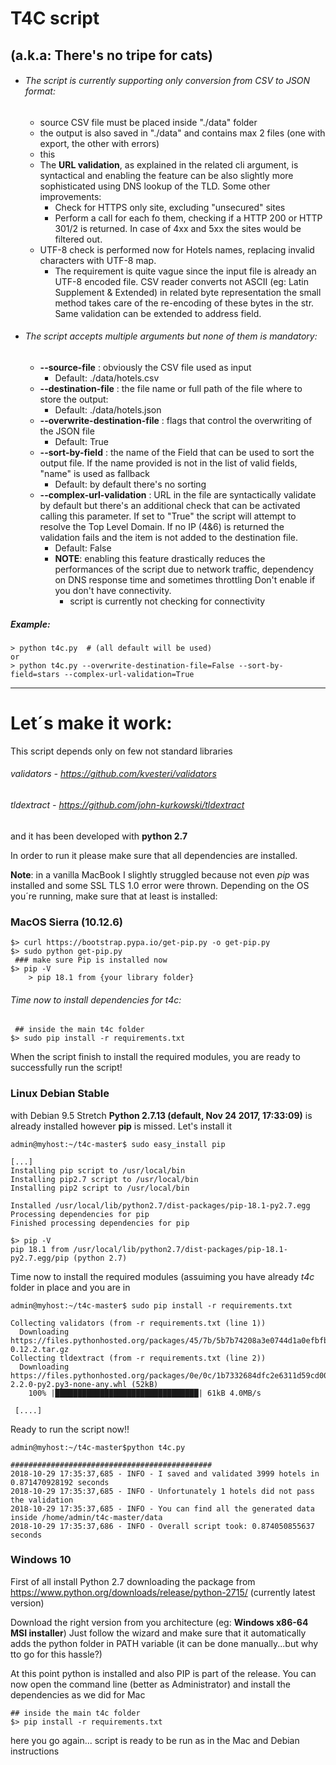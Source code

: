 # T4C script 
## (a.k.a: There's no tripe for cats)

- ###### The script is currently supporting only conversion from CSV to JSON format:   
    - source CSV file must be placed inside "./data" folder
    - the output is also saved in "./data" and contains max 2 files (one with export, the other with errors)
    - this
    - The **URL validation**, as explained in the related cli argument, is syntactical and enabling the feature can be also slightly more sophisticated using DNS lookup of the TLD. Some other improvements:
        - Check for HTTPS only site, excluding "unsecured" sites
        - Perform a call for each fo them, checking if a HTTP 200 or HTTP 301/2 is returned. In case of 4xx and 5xx the sites would be filtered out.
    - UTF-8 check is performed now for Hotels names, replacing invalid characters with UTF-8 map.
        - The requirement is quite vague since the input file is already an UTF-8 encoded file. CSV reader converts not ASCII (eg: Latin Supplement & Extended) in related byte representation
        the small method takes care of the re-encoding of these bytes in the str.
        Same validation can be extended to address field.
        
    
    

- ###### The script accepts multiple arguments but none of them is mandatory:
    - **--source-file** : obviously the CSV file used as input
        - Default: ./data/hotels.csv
    - **--destination-file** : the file name or full path of the file where to store the output: 
        - Default: ./data/hotels.json
    - **--overwrite-destination-file** : flags that control the overwriting of the JSON file
        - Default: True
    - **--sort-by-field** : the name of the Field that can be used to sort the output file. If the name provided is not in the list of valid fields, "name" is used as fallback
        - Default: by default there's no sorting
    - **--complex-url-validation** : URL in the file are syntactically validate by default but there's an additional check that can be activated calling this parameter. If set to "True" the script will attempt to resolve the Top Level Domain. If no IP (4&6) is returned the validation fails and the item is not added to the destination file.
        - Default: False
        - **NOTE**: enabling this feature drastically reduces the performances of the script due to network traffic, dependency on DNS response time and sometimes throttling Don't enable if you don't have connectivity.
            - script is currently not checking for connectivity

##### Example:
 ````
 > python t4c.py  # (all default will be used)
 or
 > python t4c.py --overwrite-destination-file=False --sort-by-field=stars --complex-url-validation=True
 ````
 ----
 
# Let´s make it work:
This script depends only on few not standard libraries

###### validators - https://github.com/kvesteri/validators

###### tldextract - https://github.com/john-kurkowski/tldextract

and it has been developed with **python 2.7**

In order to run it please make sure that all dependencies are installed.

**Note**: in a vanilla MacBook I slightly struggled because not even *pip* was installed and some SSL TLS 1.0 error were thrown.
Depending on the OS you´re running, make sure that at least is installed:
### MacOS Sierra (10.12.6)
````
$> curl https://bootstrap.pypa.io/get-pip.py -o get-pip.py
$> sudo python get-pip.py
 ### make sure Pip is installed now
$> pip -V
    > pip 18.1 from {your library folder}
````
###### Time now to install dependencies for t4c:
 
````
 ## inside the main t4c folder
$> sudo pip install -r requirements.txt
````
When the script finish to install the required modules, you are ready to successfully run the script!

### Linux Debian Stable

with Debian 9.5 Stretch **Python 2.7.13 (default, Nov 24 2017, 17:33:09)** is already installed however **pip** is missed.
Let's install it

````
admin@myhost:~/t4c-master$ sudo easy_install pip

[...]
Installing pip script to /usr/local/bin
Installing pip2.7 script to /usr/local/bin
Installing pip2 script to /usr/local/bin

Installed /usr/local/lib/python2.7/dist-packages/pip-18.1-py2.7.egg
Processing dependencies for pip
Finished processing dependencies for pip

$> pip -V
pip 18.1 from /usr/local/lib/python2.7/dist-packages/pip-18.1-py2.7.egg/pip (python 2.7)
````
Time now to install the required modules (assuiming you have already *t4c* folder in place and you are in
````
admin@myhost:~/t4c-master$ sudo pip install -r requirements.txt

Collecting validators (from -r requirements.txt (line 1))
  Downloading https://files.pythonhosted.org/packages/45/7b/5b7b74208a3e0744d1a0efbfb1935fa46fa4cfe58d3d63f17c49c58c429c/validators-0.12.2.tar.gz
Collecting tldextract (from -r requirements.txt (line 2))
  Downloading https://files.pythonhosted.org/packages/0e/0c/1b7332684dfc2e6311d59cd00859a5318a7e0ba50334ad217ceb9555e213/tldextract-2.2.0-py2.py3-none-any.whl (52kB)
    100% |████████████████████████████████| 61kB 4.0MB/s 
    
 [....]
````

Ready to run the script now!!

````
admin@myhost:~/t4c-master$python t4c.py

#############################################
2018-10-29 17:35:37,685 - INFO - I saved and validated 3999 hotels in 0.871470928192 seconds
2018-10-29 17:35:37,685 - INFO - Unfortunately 1 hotels did not pass the validation
2018-10-29 17:35:37,685 - INFO - You can find all the generated data inside /home/admin/t4c-master/data
2018-10-29 17:35:37,686 - INFO - Overall script took: 0.874050855637 seconds

````

### Windows 10

First of all install Python 2.7 downloading the package from
https://www.python.org/downloads/release/python-2715/ (currently latest version)

Download the right version from you architecture (eg: **Windows x86-64 MSI installer**) 
Just follow the wizard and make sure that it automatically adds the python folder in PATH variable (it can be done manually...but why tto go for this hassle?)

At this point python is installed and also PIP is part of the release.
You can now open the command line (better as Administrator) and install the dependencies as we did for Mac

````
## inside the main t4c folder
$> pip install -r requirements.txt
````

here you go again... script is ready to be run as in the Mac and Debian instructions

